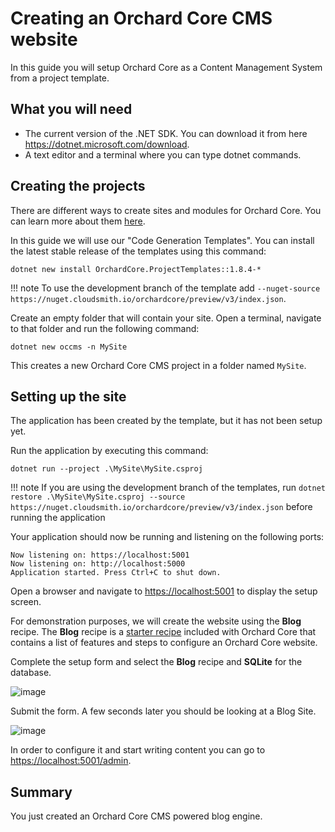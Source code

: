 # Creating an Orchard Core CMS website

In this guide you will setup Orchard Core as a Content Management System from a project template.

## What you will need

- The current version of the .NET SDK. You can download it from here <https://dotnet.microsoft.com/download>.
- A text editor and a terminal where you can type dotnet commands.

## Creating the projects

There are different ways to create sites and modules for Orchard Core. You can learn more about them [here](../../getting-started/templates/README.md).  

In this guide we will use our "Code Generation Templates". You can install the latest stable release of the templates using this command:

```dotnet new install OrchardCore.ProjectTemplates::1.8.4-*```

!!! note
    To use the development branch of the template add `--nuget-source https://nuget.cloudsmith.io/orchardcore/preview/v3/index.json`.

Create an empty folder that will contain your site. Open a terminal, navigate to that folder and run the following command:

```dotnet new occms -n MySite```

This creates a new Orchard Core CMS project in a folder named `MySite`.

## Setting up the site

The application has been created by the template, but it has not been setup yet.

Run the application by executing this command:

`dotnet run --project .\MySite\MySite.csproj`

!!! note
    If you are using the development branch of the templates, run `dotnet restore .\MySite\MySite.csproj --source https://nuget.cloudsmith.io/orchardcore/preview/v3/index.json` before running the application

Your application should now be running and listening on the following ports:

```
Now listening on: https://localhost:5001
Now listening on: http://localhost:5000
Application started. Press Ctrl+C to shut down.
```

Open a browser and navigate to <https://localhost:5001> to display the setup screen.

For demonstration purposes, we will create the website using the __Blog__ recipe. The __Blog__ recipe is a [starter recipe](../../getting-started/starter-recipes.md) included with Orchard Core that contains a list of features and steps to configure an Orchard Core website.

Complete the setup form and select the __Blog__ recipe and __SQLite__ for the database.

![image](assets/setup-screen.jpg)

Submit the form. A few seconds later you should be looking at a Blog Site.

![image](assets/blog-home-page.jpg)

In order to configure it and start writing content you can go to <https://localhost:5001/admin>.

## Summary

You just created an Orchard Core CMS powered blog engine.
